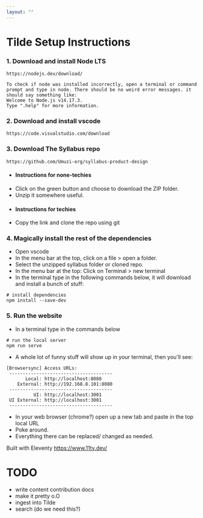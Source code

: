 ```yaml
---
layout: ""
---
```


# Tilde Setup Instructions

### 1. Download and install Node LTS

`https://nodejs.dev/download/`

```
To check if node was installed incorrectly, open a terminal or command prompt and type in node. There should be no weird error messages. it should say something like:
Welcome to Node.js v14.17.3.
Type ".help" for more information.
```

### 2. Download and install vscode

`https://code.visualstudio.com/download`

### 3. Download The Syllabus repo

`https://github.com/Umuzi-org/syllabus-product-design`

- #### Instructions for none-techies

* Click on the green button and choose to download the ZIP folder.
* Unzip it somewhere useful.

- #### Instructions for techies

* Copy the link and clone the repo using git

### 4. Magically install the rest of the dependencies

- Open vscode
- In the menu bar at the top, click on a file > open a folder.
- Select the unzipped syllabus folder or cloned repo.
- In the menu bar at the top: Click on Terminal > new terminal
- In the terminal type in the following commands below, it will download and install a bunch of stuff:

```
# install dependencies
npm install --save-dev
```

### 5. Run the website

- In a terminal type in the commands below

```
# run the local server
npm run serve
```

- A whole lot of funny stuff will show up in your terminal, then you'll see:

```
[Browsersync] Access URLs:
 --------------------------------------
       Local: http://localhost:8080
    External: http://192.168.8.101:8080
 --------------------------------------
          UI: http://localhost:3001
 UI External: http://localhost:3001
 --------------------------------------
```

- In your web browser (chrome?) open up a new tab and paste in the top local URL
- Poke around.
- Everything there can be replaced/ changed as needed.

Built with Eleventy https://www.11ty.dev/

# TODO

- write content contribution docs
- make it pretty o.O
- ingest into Tilde
- search (do we need this?)
